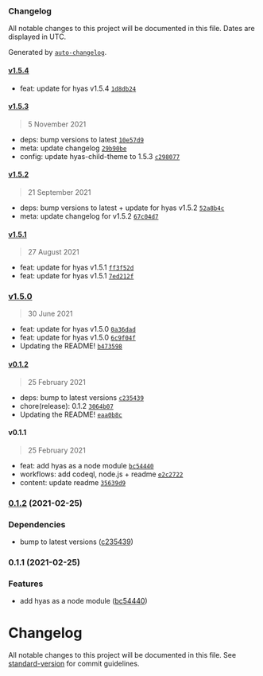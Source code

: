 ### Changelog

All notable changes to this project will be documented in this file. Dates are displayed in UTC.

Generated by [`auto-changelog`](https://github.com/CookPete/auto-changelog).

#### [v1.5.4](https://github.com/h-enk/hyas-child-theme/compare/v1.5.3...v1.5.4)

- feat: update for hyas v1.5.4 [`1d8db24`](https://github.com/h-enk/hyas-child-theme/commit/1d8db246ad69290f138355396aaa92d8e69b0c08)

#### [v1.5.3](https://github.com/h-enk/hyas-child-theme/compare/v1.5.2...v1.5.3)

> 5 November 2021

- deps: bump versions to latest [`10e57d9`](https://github.com/h-enk/hyas-child-theme/commit/10e57d966cb4349548203c6f266fa8c973bc522c)
- meta: update changelog [`29b90be`](https://github.com/h-enk/hyas-child-theme/commit/29b90be61633ee6ec0724a5956430bbf28bb5ec9)
- config: update hyas-child-theme to 1.5.3 [`c298077`](https://github.com/h-enk/hyas-child-theme/commit/c2980774124e3781d00ffc90ee4887695d825548)

#### [v1.5.2](https://github.com/h-enk/hyas-child-theme/compare/v1.5.1...v1.5.2)

> 21 September 2021

- deps: bump versions to latest + update for hyas v1.5.2 [`52a8b4c`](https://github.com/h-enk/hyas-child-theme/commit/52a8b4c85e0d6f0ec96b0e4c9fef632f0167bf01)
- meta: update changelog for v1.5.2 [`67c04d7`](https://github.com/h-enk/hyas-child-theme/commit/67c04d73f7e81cb0303909c8b3c78f5df71bfe80)

#### [v1.5.1](https://github.com/h-enk/hyas-child-theme/compare/v1.5.0...v1.5.1)

> 27 August 2021

- feat: update for hyas v1.5.1 [`ff3f52d`](https://github.com/h-enk/hyas-child-theme/commit/ff3f52d24853ebaed8984db4fb8e03784d34190c)
- feat: update for hyas v1.5.1 [`7ed212f`](https://github.com/h-enk/hyas-child-theme/commit/7ed212f22ebdfa42990d31e04810278325ef8579)

### [v1.5.0](https://github.com/h-enk/hyas-child-theme/compare/v0.1.2...v1.5.0)

> 30 June 2021

- feat: update for hyas v1.5.0 [`0a36dad`](https://github.com/h-enk/hyas-child-theme/commit/0a36dad67610fd898e94eb66efe6070158bad1ff)
- feat: update for hyas v1.5.0 [`6c9f04f`](https://github.com/h-enk/hyas-child-theme/commit/6c9f04f60913dbdb82c5491d9a2fcb1ee74bae04)
- Updating the README! [`b473598`](https://github.com/h-enk/hyas-child-theme/commit/b47359878fee9ff98400bfd47424f892ab0a0f83)

#### [v0.1.2](https://github.com/h-enk/hyas-child-theme/compare/v0.1.1...v0.1.2)

> 25 February 2021

- deps: bump to latest versions [`c235439`](https://github.com/h-enk/hyas-child-theme/commit/c23543934c4fe4486cbadef223596c1f6d098e4a)
- chore(release): 0.1.2 [`3064b07`](https://github.com/h-enk/hyas-child-theme/commit/3064b078d7402b09136c1803ad500168b65e2532)
- Updating the README! [`eaa0b8c`](https://github.com/h-enk/hyas-child-theme/commit/eaa0b8cf77c3de7af18831a4b4594775a3b14bda)

#### v0.1.1

> 25 February 2021

- feat: add hyas as a node module [`bc54440`](https://github.com/h-enk/hyas-child-theme/commit/bc54440542bddc593ceb5904d42656eb00883420)
- workflows: add codeql, node.js + readme [`e2c2722`](https://github.com/h-enk/hyas-child-theme/commit/e2c2722ccf6f47dca92542f5a0d174b3503c547e)
- content: update readme [`35639d9`](https://github.com/h-enk/hyas-child-theme/commit/35639d95a98b3b6ba050353bd8f088f02fb33b66)

<!-- auto-changelog-above -->

### [0.1.2](https://github.com/h-enk/hyas-child-theme/compare/v0.1.1...v0.1.2) (2021-02-25)


### Dependencies

* bump to latest versions ([c235439](https://github.com/h-enk/hyas-child-theme/commit/c23543934c4fe4486cbadef223596c1f6d098e4a))

### 0.1.1 (2021-02-25)


### Features

* add hyas as a node module ([bc54440](https://github.com/h-enk/hyas-child-theme/commit/bc54440542bddc593ceb5904d42656eb00883420))

# Changelog

All notable changes to this project will be documented in this file. See [standard-version](https://github.com/conventional-changelog/standard-version) for commit guidelines.
